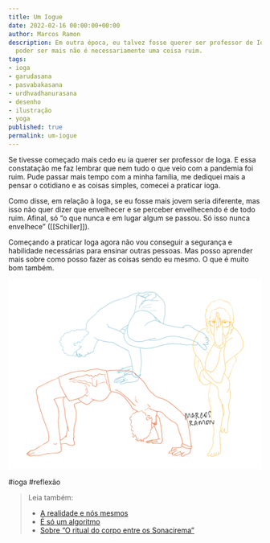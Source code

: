 ```yaml
---
title: Um Iogue
date: 2022-02-16 00:00:00+00:00
author: Marcos Ramon
description: Em outra época, eu talvez fosse querer ser professor de Ioga. Mas não
  poder ser mais não é necessariamente uma coisa ruim.
tags:
- ioga
- garudasana
- pasvabakasana
- urdhvadhanurasana
- desenho
- ilustração
- yoga
published: true
permalink: um-iogue
---
```

Se tivesse começado mais cedo eu ia querer ser professor de Ioga. E essa constatação me faz lembrar que nem tudo o que veio com a pandemia foi ruim. Pude passar mais tempo com a minha família, me dediquei mais a pensar o cotidiano e as coisas simples, comecei a praticar ioga.

Como disse, em relação à Ioga, se eu fosse mais jovem seria diferente, mas isso não quer dizer que envelhecer e se perceber envelhecendo é de todo ruim. Afinal, só “o que nunca e em lugar algum se passou. Só isso nunca envelhece” ([[Schiller]]).

Começando a praticar Ioga agora não vou conseguir a segurança e habilidade necessárias para ensinar outras pessoas. Mas posso aprender mais sobre como posso fazer as coisas sendo eu mesmo. O que é muito bom também.

<img src="/assets/img/iogue.PNG">

#ioga #reflexão

> Leia também:
> - <a href="/a-realidade-e-nos-mesmos">A realidade e nós mesmos</a>
> - <a href="/e-so-um-algoritmo">É só um algoritmo</a>
> - <a href="/sobre-o-ritual-do-corpo-entre-os-sonacirema">Sobre “O ritual do corpo entre os Sonacirema”</a>
